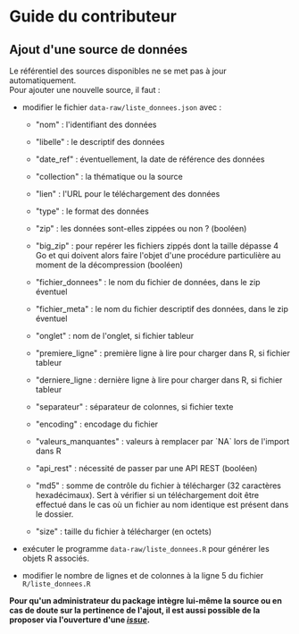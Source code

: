 # Guide du contributeur

## Ajout d'une source de données

Le référentiel des sources disponibles ne se met pas à jour automatiquement.  
Pour ajouter une nouvelle source, il faut :

-   modifier le fichier `data-raw/liste_donnees.json` avec :

    -   "nom" : l'identifiant des données

    -   "libelle" : le descriptif des données

    -   "date_ref" : éventuellement, la date de référence des données

    -   "collection" : la thématique ou la source

    -   "lien" : l'URL pour le téléchargement des données

    -   "type" : le format des données

    -   "zip" : les données sont-elles zippées ou non ? (booléen)

    -   "big_zip" : pour repérer les fichiers zippés dont la taille dépasse 4 Go et qui doivent alors faire l'objet d'une procédure particulière au moment de la décompression (booléen)

    -   "fichier_donnees" : le nom du fichier de données, dans le zip éventuel

    -   "fichier_meta" : le nom du fichier descriptif des données, dans le zip éventuel

    -   "onglet" : nom de l'onglet, si fichier tableur

    -   "premiere_ligne" : première ligne à lire pour charger dans R, si fichier tableur

    -   "derniere_ligne : dernière ligne à lire pour charger dans R, si fichier tableur

    -   "separateur" : séparateur de colonnes, si fichier texte

    -   "encoding" : encodage du fichier

    -   "valeurs_manquantes" : valeurs à remplacer par \`NA\` lors de l'import dans R

    -   "api_rest" : nécessité de passer par une API REST (booléen)

    -   "md5" : somme de contrôle du fichier à télécharger (32 caractères hexadécimaux). Sert à vérifier si un téléchargement doit être effectué dans le cas où un fichier au nom identique est présent dans le dossier.

    -   "size" : taille du fichier à télécharger (en octets)

-   exécuter le programme `data-raw/liste_donnees.R` pour générer les objets R associés.

-   modifier le nombre de lignes et de colonnes à la ligne 5 du fichier `R/liste_donnees.R`
  


**Pour qu'un administrateur du package intègre lui-même la source ou en cas de doute sur la pertinence de l'ajout, il est aussi possible de la proposer via l'ouverture d'une [*issue*](https://github.com/InseeFrLab/DoReMIFaSol/issues/new/choose).**

